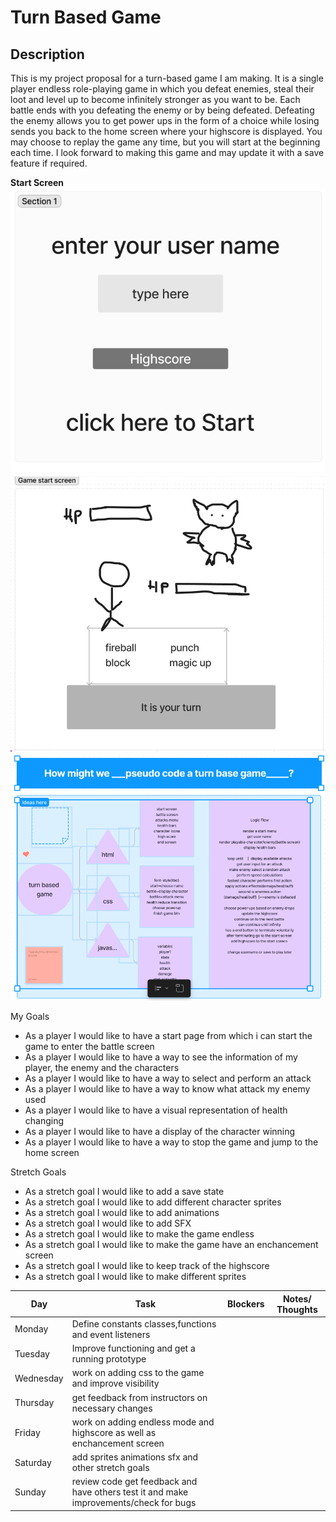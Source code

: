 # Turn Based Game

## Description

This is my project proposal for a turn-based game I am making. It is a single player endless role-playing game in which you defeat enemies, steal their loot and level up to become infinitely stronger as you want to be. Each battle ends with you defeating the enemy or by being defeated. Defeating the enemy allows you to get power ups in the form of a choice while losing sends you back to the home screen where your highscore is displayed. You may choose to replay the game any time, but you will start at the beginning each time. I look forward to making this game and may update it with a save feature if required.

**Start Screen**
![proposal user start screen](photos/startscreen.png)
![proposal battle screen](photos/battlesScreen.png)
![proposal flow chart](photos/flowchart.png)


My Goals

- As a player I would like to have a start page from which i can start the game to enter the battle screen
- As a player I would like to have a way to see the information of my player, the enemy and the characters 
- As a player I would like to have a way to select and perform an attack
- As a player I would like to have a way to know what attack my enemy used
- As a player I would like to have a visual representation of health changing
- As a player I would like to have a display of the character winning 
- As a player I would like to have a way to stop the game and jump to the home screen


Stretch Goals

- As a stretch goal I would like to add a save state
- As a stretch goal I would like to add different character sprites
- As a stretch goal I would like to add animations
- As a stretch goal I would like to add SFX
- As a stretch goal I would like to make the game endless
- As a stretch goal I would like to make the game have an enchancement screen
- As a stretch goal I would like to keep track of the highscore
- As a stretch goal I would like to make different sprites
 
| **Day** | **Task** | **Blockers** | **Notes/ Thoughts** |
| --- | --- | --- | --- |
| Monday | Define constants classes,functions and event listeners |     |     |
| Tuesday | Improve functioning and get a running prototype |     |     |
| Wednesday | work on adding css to the game and improve visibility|     |     |
| Thursday | get feedback from instructors on necessary changes |     |     |
| Friday | work on adding endless mode and highscore as well as enchancement screen |     |     |
| Saturday | add sprites animations sfx and other stretch goals|     |     |
| Sunday | review code get feedback and have others test it and make improvements/check for bugs|     |     |